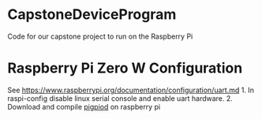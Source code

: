 # CapstoneDeviceProgram
Code for our capstone project to run on the Raspberry Pi

# Raspberry Pi Zero W Configuration
See https://www.raspberrypi.org/documentation/configuration/uart.md
    1. In raspi-config disable linux serial console and enable uart hardware.
    2. Download and compile [pigpiod](http://abyz.me.uk/rpi/pigpio/index.html) on raspberry pi
